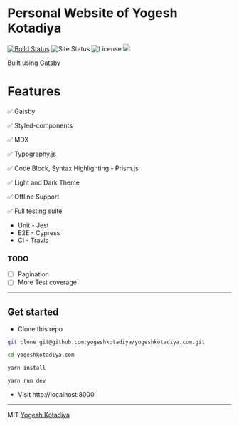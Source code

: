 # Personal Website of Yogesh Kotadiya

[![Build Status](https://travis-ci.org/yogeshkotadiya/yogeshkotadiya.com.svg?branch=master)](https://travis-ci.org/yogeshkotadiya/yogeshkotadiya.com)
![Site Status](https://img.shields.io/website/https/yogeshkotadiya.com.svg)
![License](https://img.shields.io/github/license/yogeshkotadiya/yogeshkotadiya.com.svg)
![](https://img.shields.io/maintenance/yes/2019.svg)

Built using [Gatsby](https://gatsbyjs.org)

# Features

✅ Gatsby

✅ Styled-components

✅ MDX

✅ Typography.js

✅ Code Block, Syntax Highlighting - Prism.js

✅ Light and Dark Theme

✅ Offline Support

✅ Full testing suite

- Unit - Jest
- E2E - Cypress
- CI - Travis

### TODO

- [ ] Pagination
- [ ] More Test coverage

---

## Get started

- Clone this repo

```bash
git clone git@github.com:yogeshkotadiya/yogeshkotadiya.com.git

cd yogeshkotadiya.com

yarn install

yarn run dev
```

- Visit http://localhost:8000

---

MIT [Yogesh Kotadiya](https://www.github.com/yogeshkotadiya)
